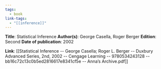 ```yaml
---
tags:
  - book
link-tags:
  - "[[inference]]"
---
```

**Title**: Statistical Inference
**Author(s)**: George Casella, Roger Berger
**Edition**: Second
**Date of publication**: 2002

**Link**: [[Statistical Inference -- George Casella; Roger L. Berger -- Duxbury Advanced Series, 2nd, 2002 -- Cengage Learning -- 9780534243128 -- bb16c72c13c0b5ed2816617e8341cf5e -- Anna’s Archive.pdf]]


